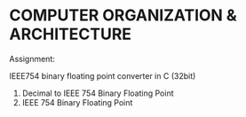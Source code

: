 # COMPUTER ORGANIZATION & ARCHITECTURE

Assignment:

IEEE754 binary floating point converter in C (32bit)


1. Decimal to IEEE 754 Binary Floating Point
2. IEEE 754 Binary Floating Point
